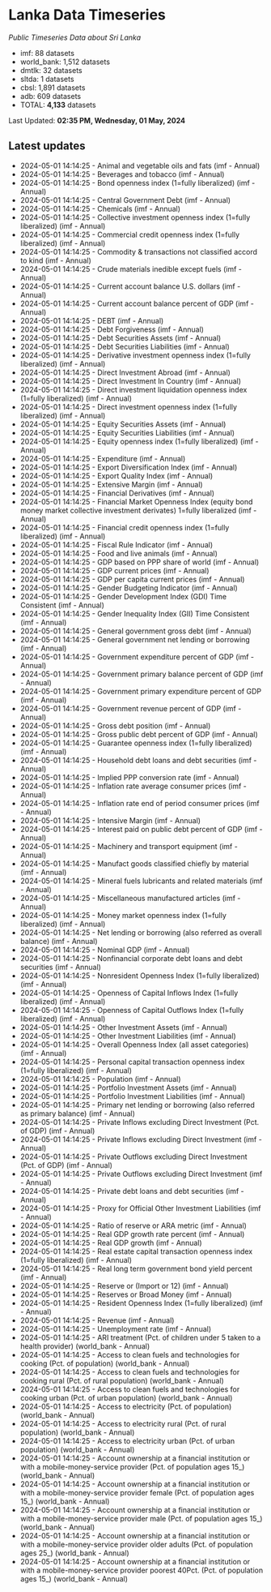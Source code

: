 # Lanka Data Timeseries
*Public Timeseries Data about Sri Lanka*

* imf: 88 datasets
* world_bank: 1,512 datasets
* dmtlk: 32 datasets
* sltda: 1 datasets
* cbsl: 1,891 datasets
* adb: 609 datasets
* TOTAL: **4,133** datasets

Last Updated: **02:35 PM, Wednesday, 01 May, 2024**

## Latest updates

* 2024-05-01 14:14:25 - Animal and vegetable oils and fats (imf - Annual)
* 2024-05-01 14:14:25 - Beverages and tobacco (imf - Annual)
* 2024-05-01 14:14:25 - Bond openness index (1=fully liberalized) (imf - Annual)
* 2024-05-01 14:14:25 - Central Government Debt (imf - Annual)
* 2024-05-01 14:14:25 - Chemicals (imf - Annual)
* 2024-05-01 14:14:25 - Collective investment openness index (1=fully liberalized) (imf - Annual)
* 2024-05-01 14:14:25 - Commercial credit openness index (1=fully liberalized) (imf - Annual)
* 2024-05-01 14:14:25 - Commodity & transactions not classified accord to kind (imf - Annual)
* 2024-05-01 14:14:25 - Crude materials inedible except fuels (imf - Annual)
* 2024-05-01 14:14:25 - Current account balance U.S. dollars (imf - Annual)
* 2024-05-01 14:14:25 - Current account balance percent of GDP (imf - Annual)
* 2024-05-01 14:14:25 - DEBT (imf - Annual)
* 2024-05-01 14:14:25 - Debt Forgiveness (imf - Annual)
* 2024-05-01 14:14:25 - Debt Securities Assets (imf - Annual)
* 2024-05-01 14:14:25 - Debt Securities Liabilities (imf - Annual)
* 2024-05-01 14:14:25 - Derivative investment openness index (1=fully liberalized) (imf - Annual)
* 2024-05-01 14:14:25 - Direct Investment Abroad (imf - Annual)
* 2024-05-01 14:14:25 - Direct Investment In Country (imf - Annual)
* 2024-05-01 14:14:25 - Direct investment liquidation openness index (1=fully liberalized) (imf - Annual)
* 2024-05-01 14:14:25 - Direct investment openness index (1=fully liberalized) (imf - Annual)
* 2024-05-01 14:14:25 - Equity Securities Assets (imf - Annual)
* 2024-05-01 14:14:25 - Equity Securities Liabilities (imf - Annual)
* 2024-05-01 14:14:25 - Equity openness index (1=fully liberalized) (imf - Annual)
* 2024-05-01 14:14:25 - Expenditure (imf - Annual)
* 2024-05-01 14:14:25 - Export Diversification Index (imf - Annual)
* 2024-05-01 14:14:25 - Export Quality Index (imf - Annual)
* 2024-05-01 14:14:25 - Extensive Margin (imf - Annual)
* 2024-05-01 14:14:25 - Financial Derivatives (imf - Annual)
* 2024-05-01 14:14:25 - Financial Market Openness Index (equity bond money market collective investment derivates) 1=fully liberalized (imf - Annual)
* 2024-05-01 14:14:25 - Financial credit openness index (1=fully liberalized) (imf - Annual)
* 2024-05-01 14:14:25 - Fiscal Rule Indicator (imf - Annual)
* 2024-05-01 14:14:25 - Food and live animals (imf - Annual)
* 2024-05-01 14:14:25 - GDP based on PPP share of world (imf - Annual)
* 2024-05-01 14:14:25 - GDP current prices (imf - Annual)
* 2024-05-01 14:14:25 - GDP per capita current prices (imf - Annual)
* 2024-05-01 14:14:25 - Gender Budgeting Indicator (imf - Annual)
* 2024-05-01 14:14:25 - Gender Development Index (GDI) Time Consistent (imf - Annual)
* 2024-05-01 14:14:25 - Gender Inequality Index (GII) Time Consistent (imf - Annual)
* 2024-05-01 14:14:25 - General government gross debt (imf - Annual)
* 2024-05-01 14:14:25 - General government net lending or borrowing (imf - Annual)
* 2024-05-01 14:14:25 - Government expenditure percent of GDP (imf - Annual)
* 2024-05-01 14:14:25 - Government primary balance percent of GDP (imf - Annual)
* 2024-05-01 14:14:25 - Government primary expenditure percent of GDP (imf - Annual)
* 2024-05-01 14:14:25 - Government revenue percent of GDP (imf - Annual)
* 2024-05-01 14:14:25 - Gross debt position (imf - Annual)
* 2024-05-01 14:14:25 - Gross public debt percent of GDP (imf - Annual)
* 2024-05-01 14:14:25 - Guarantee openness index (1=fully liberalized) (imf - Annual)
* 2024-05-01 14:14:25 - Household debt loans and debt securities (imf - Annual)
* 2024-05-01 14:14:25 - Implied PPP conversion rate (imf - Annual)
* 2024-05-01 14:14:25 - Inflation rate average consumer prices (imf - Annual)
* 2024-05-01 14:14:25 - Inflation rate end of period consumer prices (imf - Annual)
* 2024-05-01 14:14:25 - Intensive Margin (imf - Annual)
* 2024-05-01 14:14:25 - Interest paid on public debt percent of GDP (imf - Annual)
* 2024-05-01 14:14:25 - Machinery and transport equipment (imf - Annual)
* 2024-05-01 14:14:25 - Manufact goods classified chiefly by material (imf - Annual)
* 2024-05-01 14:14:25 - Mineral fuels lubricants and related materials (imf - Annual)
* 2024-05-01 14:14:25 - Miscellaneous manufactured articles (imf - Annual)
* 2024-05-01 14:14:25 - Money market openness index (1=fully liberalized) (imf - Annual)
* 2024-05-01 14:14:25 - Net lending or borrowing (also referred as overall balance) (imf - Annual)
* 2024-05-01 14:14:25 - Nominal GDP (imf - Annual)
* 2024-05-01 14:14:25 - Nonfinancial corporate debt loans and debt securities (imf - Annual)
* 2024-05-01 14:14:25 - Nonresident Openness Index (1=fully liberalized) (imf - Annual)
* 2024-05-01 14:14:25 - Openness of Capital Inflows Index (1=fully liberalized) (imf - Annual)
* 2024-05-01 14:14:25 - Openness of Capital Outflows Index (1=fully liberalized) (imf - Annual)
* 2024-05-01 14:14:25 - Other Investment Assets (imf - Annual)
* 2024-05-01 14:14:25 - Other Investment Liabilities (imf - Annual)
* 2024-05-01 14:14:25 - Overall Openness Index (all asset categories) (imf - Annual)
* 2024-05-01 14:14:25 - Personal capital transaction openness index (1=fully liberalized) (imf - Annual)
* 2024-05-01 14:14:25 - Population (imf - Annual)
* 2024-05-01 14:14:25 - Portfolio Investment Assets (imf - Annual)
* 2024-05-01 14:14:25 - Portfolio Investment Liabilities (imf - Annual)
* 2024-05-01 14:14:25 - Primary net lending or borrowing (also referred as primary balance) (imf - Annual)
* 2024-05-01 14:14:25 - Private Inflows excluding Direct Investment (Pct. of GDP) (imf - Annual)
* 2024-05-01 14:14:25 - Private Inflows excluding Direct Investment (imf - Annual)
* 2024-05-01 14:14:25 - Private Outflows excluding Direct Investment (Pct. of GDP) (imf - Annual)
* 2024-05-01 14:14:25 - Private Outflows excluding Direct Investment (imf - Annual)
* 2024-05-01 14:14:25 - Private debt loans and debt securities (imf - Annual)
* 2024-05-01 14:14:25 - Proxy for Official Other Investment Liabilities (imf - Annual)
* 2024-05-01 14:14:25 - Ratio of reserve or ARA metric (imf - Annual)
* 2024-05-01 14:14:25 - Real GDP growth rate percent (imf - Annual)
* 2024-05-01 14:14:25 - Real GDP growth (imf - Annual)
* 2024-05-01 14:14:25 - Real estate capital transaction openness index (1=fully liberalized) (imf - Annual)
* 2024-05-01 14:14:25 - Real long term government bond yield percent (imf - Annual)
* 2024-05-01 14:14:25 - Reserve or (Import or 12) (imf - Annual)
* 2024-05-01 14:14:25 - Reserves or Broad Money (imf - Annual)
* 2024-05-01 14:14:25 - Resident Openness Index (1=fully liberalized) (imf - Annual)
* 2024-05-01 14:14:25 - Revenue (imf - Annual)
* 2024-05-01 14:14:25 - Unemployment rate (imf - Annual)
* 2024-05-01 14:14:25 - ARI treatment (Pct. of children under 5 taken to a health provider) (world_bank - Annual)
* 2024-05-01 14:14:25 - Access to clean fuels and technologies for cooking (Pct. of population) (world_bank - Annual)
* 2024-05-01 14:14:25 - Access to clean fuels and technologies for cooking rural (Pct. of rural population) (world_bank - Annual)
* 2024-05-01 14:14:25 - Access to clean fuels and technologies for cooking urban (Pct. of urban population) (world_bank - Annual)
* 2024-05-01 14:14:25 - Access to electricity (Pct. of population) (world_bank - Annual)
* 2024-05-01 14:14:25 - Access to electricity rural (Pct. of rural population) (world_bank - Annual)
* 2024-05-01 14:14:25 - Access to electricity urban (Pct. of urban population) (world_bank - Annual)
* 2024-05-01 14:14:25 - Account ownership at a financial institution or with a mobile-money-service provider (Pct. of population ages 15_) (world_bank - Annual)
* 2024-05-01 14:14:25 - Account ownership at a financial institution or with a mobile-money-service provider female (Pct. of population ages 15_) (world_bank - Annual)
* 2024-05-01 14:14:25 - Account ownership at a financial institution or with a mobile-money-service provider male (Pct. of population ages 15_) (world_bank - Annual)
* 2024-05-01 14:14:25 - Account ownership at a financial institution or with a mobile-money-service provider older adults (Pct. of population ages 25_) (world_bank - Annual)
* 2024-05-01 14:14:25 - Account ownership at a financial institution or with a mobile-money-service provider poorest 40Pct. (Pct. of population ages 15_) (world_bank - Annual)